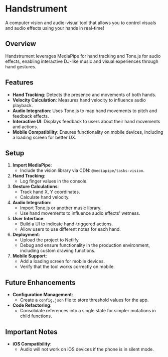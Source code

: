 # Handstrument

A computer vision and audio-visual tool that allows you to control visuals and audio effects using your hands in real-time!

## Overview

Handstrument leverages MediaPipe for hand tracking and Tone.js for audio effects, enabling interactive DJ-like music and visual experiences through hand gestures.

## Features

- **Hand Tracking**: Detects the presence and movements of both hands.
- **Velocity Calculation**: Measures hand velocity to influence audio playback.
- **Audio Integration**: Uses Tone.js to map hand movements to pitch and feedback effects.
- **Interactive UI**: Displays feedback to users about their hand movements and actions.
- **Mobile Compatibility**: Ensures functionality on mobile devices, including a loading screen for better UX.

## Setup

1. **Import MediaPipe**:
   - Include the vision library via CDN: `@mediapipe/tasks-vision`.
2. **Hand Tracking**:
   - Log finger values in the console.
3. **Gesture Calculations**:
   - Track hand X, Y coordinates.
   - Calculate hand velocity.
4. **Audio Integration**:
   - Import Tone.js or another music library.
   - Use hand movements to influence audio effects' wetness.
5. **User Interface**:
   - Build a UI to indicate hand-triggered actions.
   - Allow users to use different notes for each hand.
6. **Deployment**:
   - Upload the project to Netlify.
   - Debug and ensure functionality in the production environment, including custom drawing functions.
7. **Mobile Support**:
   - Add a loading screen for mobile devices.
   - Verify that the tool works correctly on mobile.

## Future Enhancements

- **Configuration Management**:
  - Create a `config.json` file to store threshold values for the app.
- **Code Refactoring**:
  - Consolidate references into a single state for simpler mutations in child functions.

## Important Notes

- **iOS Compatibility**:
  - Audio will not work on iOS devices if the phone is in silent mode.
